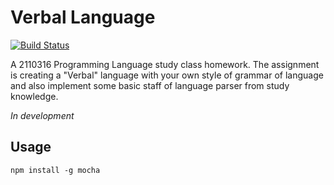 Verbal Language
===

[![Build Status](https://travis-ci.org/neungkl/verbal-language-compiler.svg?branch=master)](https://travis-ci.org/neungkl/verbal-language-compiler)

A 2110316 Programming Language study class homework. The assignment is
creating a "Verbal" language with your own style of grammar of language
and also implement some basic staff of language parser from study knowledge.

*In development*

## Usage

```
npm install -g mocha
```
